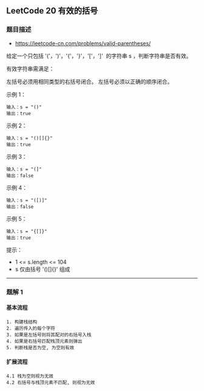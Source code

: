 ## LeetCode 20 有效的括号

### 题目描述

- https://leetcode-cn.com/problems/valid-parentheses/

给定一个只包括 '('，')'，'{'，'}'，'['，']'  的字符串 s ，判断字符串是否有效。

有效字符串需满足：

左括号必须用相同类型的右括号闭合。
左括号必须以正确的顺序闭合。

示例 1：

```
输入：s = "()"
输出：true
```

示例 2：

```
输入：s = "()[]{}"
输出：true
```

示例 3：

```
输入：s = "(]"
输出：false
```

示例 4：

```
输入：s = "([)]"
输出：false
```

示例 5：

```
输入：s = "{[]}"
输出：true
```

提示：

- 1 <= s.length <= 104
- s 仅由括号 '()[]{}' 组成

---

### 题解 1

#### 基本流程

```
1. 构建栈结构
2. 遍历传入的每个字符
3. 如果是左括号则将其配对的右括号入栈
4. 如果是右括号匹配栈顶元素则弹出
5. 判断栈是否为空, 为空则有效
```

#### 扩展流程

```
4.1 栈为空则视为无效
4.2 右括号与栈顶元素不匹配, 则视为无效
```
